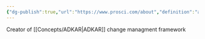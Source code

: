 ```yaml
---
{"dg-publish":true,"url":"https://www.prosci.com/about","definition":"a global team of change fanatics and advocates focused on customer success.","tags":["organisation"],"permalink":"/social/prosci/","dgPassFrontmatter":true}
---
```


Creator of [[Concepts/ADKAR\|ADKAR]] change managment framework